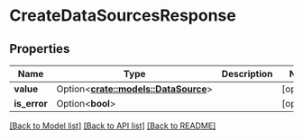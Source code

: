 # CreateDataSourcesResponse

## Properties

Name | Type | Description | Notes
------------ | ------------- | ------------- | -------------
**value** | Option<[**crate::models::DataSource**](DataSource.md)> |  | [optional]
**is_error** | Option<**bool**> |  | [optional]

[[Back to Model list]](../README.md#documentation-for-models) [[Back to API list]](../README.md#documentation-for-api-endpoints) [[Back to README]](../README.md)


